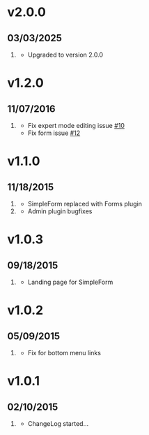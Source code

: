 # v2.0.0
## 03/03/2025

1. [](#new)
	* Upgraded to version 2.0.0

# v1.2.0
## 11/07/2016

1. [](#bugfix)
	* Fix expert mode editing issue [#10](https://github.com/getgrav/grav-skeleton-deliver-site/issues/10)
    * Fix form issue [#12](https://github.com/getgrav/grav-skeleton-deliver-site/issues/12)

# v1.1.0
## 11/18/2015

1. [](#new)
    * SimpleForm replaced with Forms plugin
2. [](#bugfix)
    * Admin plugin bugfixes

# v1.0.3
## 09/18/2015

1. [](#new)
    * Landing page for SimpleForm

# v1.0.2
## 05/09/2015

1. [](#improved)
    * Fix for bottom menu links

# v1.0.1
## 02/10/2015

1. [](#new)
    * ChangeLog started...
